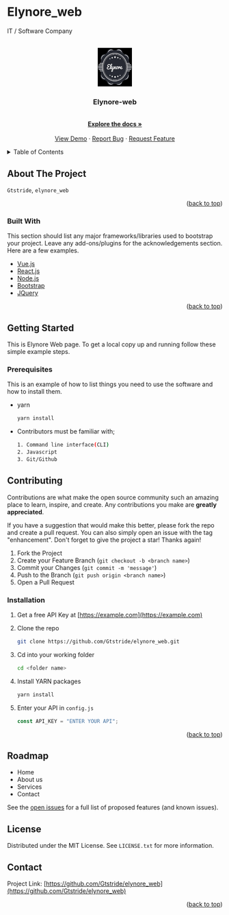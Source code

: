 # Elynore_web

IT / Software Company

<br />

<div align="center">
  <a href="https://github.com/Gtstride/elynore_web">
    <img src="image/logo.jfif" alt="Logo" width="80" height="90">
  </a>
  <h3 align="center">Elynore-web</h3>

  <p align="center">
    <br />
    <a href="https://github.com/Gtstride/elynore_web"><strong>Explore the docs »</strong></a>
    <br />
    <br />
    <a href="https://github.com/Gtstride/elynore_web">View Demo</a>
    ·
    <a href="https://github.com/Gtstride/elynore_web/issues">Report Bug</a>
    ·
    <a href="https://github.com/Gtstride/elynore_web/issues">Request Feature</a>
  </p>
</div>

<details>
  <summary>Table of Contents</summary>
  <ol>
    <li>
      <a href="#about-the-project">About The Project</a>
      <ul>
        <li><a href="#built-with">Built With</a></li>
      </ul>
    </li>
    <li>
      <a href="#getting-started">Getting Started</a>
      <ul>
        <li><a href="#prerequisites">Prerequisites</a></li>
        <li><a href="#contributing">Contributing</a></li>
        <li><a href="#installation">Installation</a></li>
      </ul>
    </li>
    <li><a href="#usage">Usage</a></li>
    <li><a href="#roadmap">Roadmap</a></li>
    <li><a href="#license">License</a></li>
    <li><a href="#contact">Contact</a></li>
  </ol>
</details>

## About The Project

<!-- [![Elynore_Web Screen Shot][product-screenshot] where the  website link will be written](https://example.com) -->

`Gtstride`, `elynore_web`

<p align="right">(<a href="#top">back to top</a>)</p>

### Built With

This section should list any major frameworks/libraries used to bootstrap your project. Leave any add-ons/plugins for the acknowledgements section. Here are a few examples.

- [Vue.js](https://vuejs.org/)
- [React.js](https://reactjs.org/)
- [Node.js](https://nodejs.org/)
- [Bootstrap](https://getbootstrap.com)
- [JQuery](https://jquery.com)

<p align="right">(<a href="#top">back to top</a>)</p>

## Getting Started

This is Elynore Web page.
To get a local copy up and running follow these simple example steps.

### Prerequisites

This is an example of how to list things you need to use the software and how to install them.

- yarn
  ```sh
  yarn install
  ```
- Contributors must be familiar with;

  ```sh
  1. Command line interface(CLI)
  2. Javascript
  3. Git/Github
  ```

## Contributing

Contributions are what make the open source community such an amazing place to learn, inspire, and create. Any contributions you make are **greatly appreciated**.

If you have a suggestion that would make this better, please fork the repo and create a pull request. You can also simply open an issue with the tag "enhancement".
Don't forget to give the project a star! Thanks again!

1. Fork the Project
2. Create your Feature Branch (`git checkout -b <branch name>`)
3. Commit your Changes (`git commit -m 'message'`)
4. Push to the Branch (`git push origin <branch name>`)
5. Open a Pull Request

### Installation

1. Get a free API Key at [https://example.com](https://example.com)
2. Clone the repo
   ```sh
   git clone https://github.com/Gtstride/elynore_web.git
   ```
3. Cd into your working folder

   ```sh
   cd <folder name>
   ```

4. Install YARN packages

   ```sh
   yarn install
   ```

5. Enter your API in `config.js`
   ```js
   const API_KEY = "ENTER YOUR API";
   ```

<p align="right">(<a href="#top">back to top</a>)</p>

## Roadmap

<!-- - /_[Home link]_/ Home -->

- Home
- About us
- Services
- Contact
    <!-- - [] Nested Feature -->

See the [open issues](https://github.com/Gtstride/elynore_web/issues) for a full list of proposed features (and known issues).

## License

Distributed under the MIT License. See `LICENSE.txt` for more information.

<!-- CONTACT -->

## Contact

<!-- Your Name - [@twitter_handle](https://twitter.com/twitter_handle) - email@email_client.com -->

Project Link: [https://github.com/Gtstride/elynore_web](https://github.com/Gtstride/elynore_web)

<p align="right">(<a href="#top">back to top</a>)</p>

